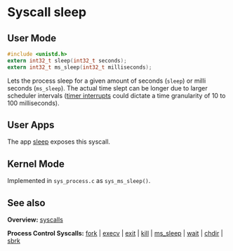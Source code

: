 # Syscall sleep

## User Mode

```C
#include <unistd.h>
extern int32_t sleep(int32_t seconds);
extern int32_t ms_sleep(int32_t milliseconds);
```

Lets the process sleep for a given amount of seconds (`sleep`) or milli seconds (`ms_sleep`). The actual time slept can be longer due to larger scheduler intervals ([timer interrupts](../interrupts/timer_interrupt.md) could dictate a time granularity of 10 to 100 milliseconds).

## User Apps

The app [sleep](../../userspace/bin/sleep.md) exposes this syscall.

## Kernel Mode

Implemented in `sys_process.c` as `sys_ms_sleep()`. 

## See also

**Overview:** [syscalls](syscalls.md)

**Process Control Syscalls:** [fork](fork.md) | [execv](execv.md) | [exit](exit.md) | [kill](kill.md) | [ms_sleep](ms_sleep.md) | [wait](wait.md) | [chdir](chdir.md) | [sbrk](sbrk.md)
